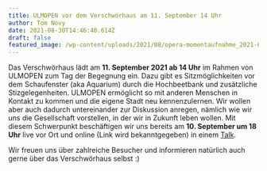 ```yaml
---
title: ULMOPEN vor dem Verschwörhaus am 11. September 14 Uhr
author: Tom Novy
date: 2021-08-30T14:46:40.614Z
draft: false
featured_image: /wp-content/uploads/2021/08/opera-momentaufnahme_2021-08-30_164534_www.ulmopen.de.png
---
```

Das Verschwörhaus lädt am **11. September 2021 ab 14 Uhr** im Rahmen von ULMOPEN zum Tag der Begegnung ein. Dazu gibt es Sitzmöglichkeiten vor dem Schaufenster (aka Aquarium) durch die Hochbeetbank und zusätzliche Stizgelegenheiten. ULMOPEN ermöglicht so mit anderen Menschen in Kontakt zu kommen und die eigene Stadt neu kennenzulernen. Wir wollen aber auch dadurch untereinander zur Diskussion anregen, nämlich wie wir uns die Gesellschaft vorstellen, in der wir in Zukunft leben wollen. Mit diesem Schwerpunkt beschäftigen wir uns bereits am **10. September um 18 Uhr** live vor Ort und online (Link wird bekanntgegeben) in einem [Talk](https://verschwoerhaus.de/five-needs-wohnen-in-der-zukunft-lab-talk-im-september/).

Wir freuen uns über zahlreiche Besucher und informieren natürlich auch gerne über das Verschwörhaus selbst :)